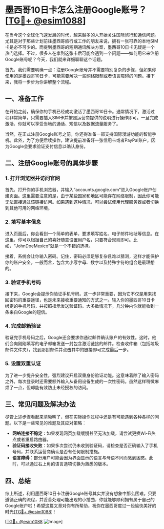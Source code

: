 # 墨西哥10日卡怎么注册Google账号？[[TG💪+ @esim1088](https://t.me/s/esim1088)]

在当今这个全球化飞速发展的时代，越来越多的人开始关注国际旅行和通信问题。尤其是对于那些计划前往墨西哥旅行或工作的朋友来说，拥有一张可靠的本地SIM卡是必不可少的。而提到墨西哥的短期通讯解决方案，墨西哥10日卡无疑是一个热门选择。不过，很多人在拿到这张卡后可能会遇到一个问题——如何用它来注册Google账号呢？今天，我们就来详细聊聊这个话题。

首先，我们需要明确一点：注册Google账号并不需要特别复杂的步骤，但如果你使用的是墨西哥10日卡，可能需要解决一些网络限制或者语言障碍的问题。接下来，我将一步步为你讲解整个流程。

## 一、准备工作

在开始之前，确保你的手机已经成功激活了墨西哥10日卡。通常情况下，激活过程非常简单，只需要插入SIM卡并按照运营商提供的说明进行操作即可。一旦完成激活，你就可以享受当地的通话、短信以及数据流量服务了。

当然，在正式注册Google账号之前，你还得准备一部支持国际漫游功能的智能手机。此外，为了方便后续操作，建议提前准备好一张信用卡或者PayPal账户，因为Google会要求验证支付信息以确认身份。

## 二、注册Google账号的具体步骤

### 1. 打开浏览器并访问官网

首先，打开你的手机浏览器，并输入“accounts.google.com”进入Google账户创建页面。这里需要注意的是，由于某些国家和地区可能存在网络限制，因此你可能无法直接通过该链接访问。如果遇到这种情况，可以尝试使用代理服务器或者切换到其他可用的网络环境。

### 2. 填写基本信息

进入页面后，你会看到一个简单的表单，要求填写姓名、电子邮件地址等信息。在这里，你可以根据自己的喜好随意设置用户名，只要符合规则即可。比如，“JohnDoeMexico”就是一个不错的选择。

接着，系统会让你输入密码。记住，密码必须足够复杂且难以猜测，这样才能保护你的账户安全。一般而言，包含大小写字母、数字以及特殊字符的组合是最理想的。

### 3. 验证手机号码

接下来，Google会提示你验证手机号码。这一步非常重要，因为它不仅是用来找回密码的重要途径，也是未来接收重要通知的方式之一。输入你的墨西哥10日卡绑定的手机号码，并按照指示发送验证码。大多数情况下，几分钟内你就能收到一条来自Google的短信。

### 4. 完成邮箱验证

验证完手机号码之后，Google还会要求你通过邮件确认账户的有效性。这时，他们会向刚刚填写的电子邮箱发送一封包含激活链接的邮件。检查收件箱（包括垃圾邮件文件夹），找到那封邮件并点击其中的链接即可完成最后一步。

### 5. 设置双重认证

为了进一步提升安全性，强烈建议开启双重身份验证功能。这意味着除了输入密码之外，每次登录时还需要额外输入从备用设备生成的一次性密码。虽然这样稍微麻烦了一点，但却能有效防止未经授权的访问。

## 三、常见问题及解决办法

尽管上述步骤看起来清晰明了，但在实际操作过程中还是有可能遇到各种各样的问题。以下是一些常见的难题及其应对策略：

- **网络连接不稳定**：如果发现网页加载缓慢甚至无法加载，请尝试更换Wi-Fi热点或者重启路由器。
- **验证码接收失败**：如果多次尝试仍未收到验证码，请检查是否正确输入了手机号码，并联系运营商确认是否有任何限制措施。
- **语言障碍**：部分用户可能会因为界面显示的语言与母语不同而感到困惑。此时，可以通过右上角的语言选项切换为熟悉的版本。

## 四、总结

综上所述，利用墨西哥10日卡注册Google账号其实并没有想象中那么困难。只要遵循正确的流程，并妥善处理可能出现的小插曲，你就能够顺利拥有属于自己的Google账户啦！希望这篇文章对你有所帮助，祝你在墨西哥度过一段愉快美好的时光[[TG💪+ @esim1088](https://t.me/s/esim1088)]！

[[TG💪+ @esim1088](https://t.me/s/esim1088) ![Image](https://i.postimg.cc/4NQfJmqS/Snipaste-2025-05-13-00-14-12.png)]